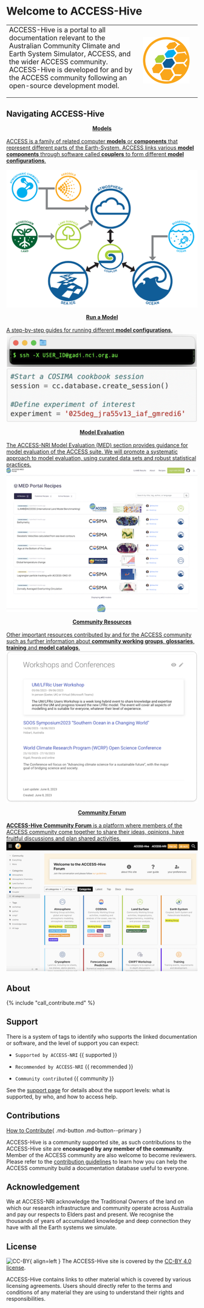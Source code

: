 
<!-- ![ACCESS-HIVE Logo](assets/ACCESS_icon_HIVE.png){align=right width=40%} -->
# <div class="highlight-bg"> Welcome to ACCESS-Hive </div>

<!-- [![github-contributors](https://img.shields.io/github/contributors/ACCESS-Hive/access-hive.github.io?color=blue&style=plastic)][github-repo] -->
<!-- [![forum-users](https://img.shields.io/discourse/users?color=blue&label=forum&server=https%3A%2F%2Fforum.access-hive.org.au&style=plastic)][forum] -->



<table>
<tr>
<td width="70%">
<font size="4%"> ACCESS-Hive is a portal to all documentation relevant to the Australian Community Climate and Earth System Simulator, ACCESS, and the wider ACCESS community. ACCESS-Hive is developed for and by the ACCESS community following an open-source development model.</font>
<br><br>
</td>
<td>
    <img width="90%" src="assets/ACCESS_icon_HIVE.png">
</td>
</tr>
</table>

## Navigating ACCESS-Hive
<div>
    <div>
        <a href="models/">
            <div class="wrapper-div-config">
                <div class="wrapper-text-config">
                    <b>
                        <div style="text-align: center; margin-top: 1em;">
                            <span class="highlight-blue-bg">
                                Models
                            </span>
                        </div>
                    </b>
                    <br>
                    ACCESS is a family of related computer <b>models</b> or <b>components</b> that represent different parts of the Earth-System. ACCESS links various <b>model components</b> through software called <b>couplers</b> to form different <b>model configurations</b>. 
                </div><br>
                <div class="wrapper-img-config">
                    <img src="assets/ACCESS-MODEL.png"></img> 
                </div>
            </div>
        </a>
    </div>
    <div>
        <a href="models/running-a-model">
            <div class="wrapper-div-config">
                <div class="wrapper-text-config">
                    <b><div style="text-align: center; margin-top: 1em;">
                        <span class="highlight-blue-bg">Run a Model</span>
                    </div></b><br>
                    A step-by-step guides for running different <b>model configurations</b>.  
                </div>
                <div class="wrapper-img-config">
                    <img src="assets/get_started_example.png"></img> 
                </div>
            </div>
        </a>
    </div>
    <div>
        <a href="model_evaluation/">
            <div class="wrapper-div-config">
                <div class="wrapper-text-config">
                    <b><div style="text-align: center; margin-top: 1em;">
                        <span class="highlight-blue-bg">Model Evaluation</span>
                    </div></b><br>
                    The ACCESS-NRI Model Evaluation (MED) section provides guidance for model evaluation of the ACCESS suite. We will promote a systematic approach to model evaluation, using curated data sets and robust statistical practices. 
                </div>
                <div class="wrapper-img-config">
                    <img src="assets/resources_example.png"></img> 
                </div>
            </div>
        </a>
    </div>
        <div>
        <a href="community_resources/">
            <div class="wrapper-div-config">
                <div class="wrapper-text-config">
                    <b><div style="text-align: center; margin-top: 1em;">
                        <span class="highlight-blue-bg">Community Resources</span>
                    </div></b><br>
                    Other important resources contributed by and for the ACCESS community such as further information about <b>community working groups</b>, <b>glossaries</b>, <b>training</b> and <b>model catalogs</b>. 
                </div>
                <div class="wrapper-img-config">
                    <img src="assets/community-forum-homepage.png"></img> 
                </div>
            </div>
        </a>
    </div>
    <div>
        <a href="https://forum.access-hive.org.au/" target="_blank">
            <div class="wrapper-div-config">
                <div class="wrapper-text-config">
                    <b><div style="text-align: center; margin-top: 1em;">
                        <span class="highlight-blue-bg">Community Forum</span>
                    </div></b><br>
                    <b>ACCESS-Hive Community Forum</b> is a platform where members of the ACCESS community come together to share their ideas, opinions, have fruitful discussions and plan shared activities. 
                </div>
                <div class="wrapper-img-config">
                    <img src="assets/forum_screenshot.png"></img> 
                </div>
            </div>
        </a>
    </div>
</div>

## About
{% include "call_contribute.md" %}
## Support

There is a system of tags to identify who supports the linked documentation or software, and the level of support you can expect:

- `Supported by ACCESS-NRI` {{ supported }}

- `Recommended by ACCESS-NRI` {{ recommended }}

- `Community contributed` {{ community }}

See the [support page](about/support.md) for details about the support levels: what is supported, by who, and how to access help.

## Contributions

[How to Contribute][HCG]{ .md-button .md-button--primary }

ACCESS-Hive is a community supported site, as such contributions to the ACCESS-Hive site are **encouraged by any member of the community**. Member of the ACCESS community are also welcome to become reviewers. Please refer to the [contribution guidelines][HCG] to learn how you can help the ACCESS community build a documentation database useful to everyone.

## Acknowledgement

We at ACCESS-NRI acknowledge the Traditional Owners of the land on which our research infrastructure and community operate across Australia and pay our respects to Elders past and present. We recognise the thousands of years of accumulated knowledge and deep connection they have with all the Earth systems we simulate.

## License

![CC-BY][CC-BY]{ align=left }
The ACCESS-Hive site is covered by the [CC-BY 4.0 license][human-license].

ACCESS-Hive contains links to other material which is covered by various licensing agreements. Users should directly refer to the terms and conditions of any material they are using to understand their rights and responsibilities. 


[HCG]: contribute/index.md
[CC-BY]: https://i.creativecommons.org/l/by/4.0/88x31.png
[human-license]: about/License.md
[access-nri]: https://access-nri.org.au
[resources]: resources/data.md
[github-repo]: https://github.com/ACCESS-Hive/access-hive.github.io.git
[forum]: https://forum.access-hive.org.au
[hamburger button]: https://en.wikipedia.org/wiki/Hamburger_button
